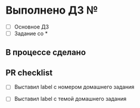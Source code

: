 # Выполнено ДЗ №

 - [ ] Основное ДЗ
 - [ ] Задание со *

## В процессе сделано


## PR checklist
 - [ ] Выставил label с номером домашнего задания
 - [ ] Выставил label с темой домашнего задания

